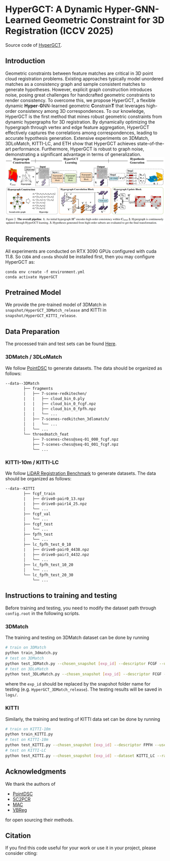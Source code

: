 # HyperGCT: A Dynamic Hyper-GNN-Learned Geometric Constraint for 3D Registration (ICCV 2025)
Source code of [HyperGCT](). 

## Introduction
Geometric constraints between feature matches are critical in 3D point cloud registration problems. Existing approaches typically model unordered matches as a consistency graph and sample consistent matches to generate hypotheses. However, explicit graph construction introduces noise, posing great challenges for handcrafted geometric constraints to render consistency. To overcome this, we propose HyperGCT, a flexible dynamic **Hyper**-**G**NN-learned geometric **C**onstrain**T** that leverages high-order consistency among 3D correspondences. To our knowledge, HyperGCT is the first method that mines robust geometric constraints from dynamic hypergraphs for 3D registration. By dynamically optimizing the hypergraph through vertex and edge feature aggregation, HyperGCT effectively captures the correlations among correspondences, leading to accurate hypothesis generation. Extensive experiments on 3DMatch, 3DLoMatch, KITTI-LC, and ETH show that HyperGCT achieves state-of-the-art performance. Furthermore, HyperGCT is robust to graph noise, demonstrating a significant advantage in terms of generalization.
![](figures/pipeline.png)

## Requirements
All experiments are conducted on RTX 3090 GPUs configured with cuda 11.8. So ``CUDA`` and ``conda`` should be installed first, then you may configure HyperGCT as:
```
conda env create -f environment.yml
conda activate HyperGCT
```
## Pretrained Model

We provide the pre-trained model of 3DMatch in `snapshot/HyperGCT_3DMatch_release` and KITTI in `snapshot/HyperGCT_KITTI_release`.

## Data Preparation
The processed train and test sets can be found [Here](https://pan.baidu.com/s/1syXjIaYg6DYb649i9RBmNA?pwd=6666).
### 3DMatch / 3DLoMatch
We follow [PointDSC](https://github.com/XuyangBai/PointDSC) to generate datasets. The data should be organized as follows:

```
--data--3DMatch                
        ├── fragments                 
        │   ├── 7-scene-redkitechen/
        |   |   ├── cloud_bin_0.ply
        |   |   ├── cloud_bin_0_fcgf.npz
        |   |   ├── cloud_bin_0_fpfh.npz
        │   |   └── ...      
        │   ├── 7-scenes-redkitchen_3dlomatch/
        │   |   └── ...        
        │   └── ...                
        └── threedmatch_feat              
            ├── 7-scenes-chess@seq-01_000_fcgf.npz
            ├── 7-scenes-chess@seq-01_001_fcgf.npz
            └── ...                               
```
### KITTI-10m / KITTI-LC
We follow [LiDAR Registration Benchmark](https://github.com/HKUST-Aerial-Robotics/LiDAR-Registration-Benchmark) to generate datasets. The data should be organized as follows:

```
--data--KITTI                
        ├── fcgf_train
        |   ├── drive0-pair0_13.npz
        |   ├── drive0-pair14_25.npz
        │   └── ...  
        ├── fcgf_val
        │   └── ...  
        ├── fcgf_test
        │   └── ...  
        ├── fpfh_test
        │   └── ...  
        ├── lc_fpfh_test_0_10
        |   ├── drive0-pair0_4438.npz
        |   ├── drive0-pair3_4432.npz
        │   └── ...  
        ├── lc_fpfh_test_10_20
        │   └── ...  
        └── lc_fpfh_test_20_30
            └── ...  
```

## Instructions to training and testing
Before training and testing, you need to modify the dataset path through ``config.root`` in the following scripts.
### 3DMatch

The training and testing on 3DMatch dataset can be done by running
```bash
# train on 3DMatch
python train_3dmatch.py
# test on 3DMatch
python test_3DMatch.py --chosen_snapshot [exp_id] --descriptor FCGF --use_icp False
# test on 3DLoMatch
python test_3DLoMatch.py --chosen_snapshot [exp_id] --descriptor FCGF --use_icp False
```
where the `exp_id` should be replaced by the snapshot folder name for testing (e.g. `HyperGCT_3DMatch_release`).  The testing results will be saved in `logs/`. 

### KITTI

Similarly, the training and testing of KITTI data set can be done by running
```bash
# train on KITTI-10m
python train_KITTI.py
# test on KITTI-10m
python test_KITTI.py --chosen_snapshot [exp_id] --descriptor FPFH --use_icp False
# test on KITTI-LC
python test_KITTI.py --chosen_snapshot [exp_id] --dataset KITTI_LC --range 0_10 --use_icp False
```

## Acknowledgments
We thank the authors of 
- [PointDSC](https://github.com/XuyangBai/PointDSC)
- [SC2PCR](https://github.com/ZhiChen902/SC2-PCR)
- [MAC](https://github.com/zhangxy0517/3D-Registration-with-Maximal-Cliques)
- [VBReg](https://github.com/Jiang-HB/VBReg)

for open sourcing their methods.

## Citation
If you find this code useful for your work or use it in your project, please consider citing:

```shell

```
